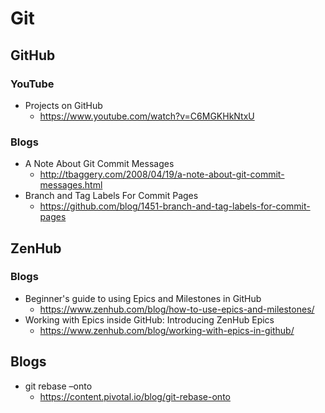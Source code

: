 # Git
## GitHub
### YouTube
* Projects on GitHub
  * https://www.youtube.com/watch?v=C6MGKHkNtxU

### Blogs
* A Note About Git Commit Messages
  * http://tbaggery.com/2008/04/19/a-note-about-git-commit-messages.html
* Branch and Tag Labels For Commit Pages
  * https://github.com/blog/1451-branch-and-tag-labels-for-commit-pages

## ZenHub
### Blogs
* Beginner's guide to using Epics and Milestones in GitHub
  * https://www.zenhub.com/blog/how-to-use-epics-and-milestones/
* Working with Epics inside GitHub: Introducing ZenHub Epics
  * https://www.zenhub.com/blog/working-with-epics-in-github/

## Blogs
* git rebase –onto
  * https://content.pivotal.io/blog/git-rebase-onto

